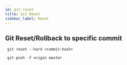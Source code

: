 ```yaml
---
id: git-reset
title: Git Reset
sidebar_label: Reset
---
```


## Git Reset/Rollback to specific commit

```
 git reset --hard <commit-hash>
```

```
 git push -f origin master
 ```

